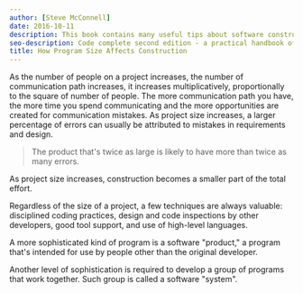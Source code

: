 ```yaml
---
author: [Steve McConnell]
date: 2016-10-11
description: This book contains many useful tips about software construction and best practices on creating clean code. A list of issues that can happen during software construction and how to avoid them by testing your code before writing them. The best part is the checklist at the end of every section containing useful items to check for during software construction.
seo-description: Code complete second edition - a practical handbook of software construction by Steve McConnell notes.
title: How Program Size Affects Construction
---
```


As the number of people on a project increases, the number of communication path increases, it increases multiplicatively, proportionally to the square of number of people. The more communication path you have, the more time you spend communicating and the more opportunities are created for communication mistakes. As project size increases, a larger percentage of errors can usually be attributed to mistakes in requirements and design.

> The product that's twice as large is likely to have more than twice as many errors.

As project size increases, construction becomes a smaller part of the total effort.

Regardless of the size of a project, a few techniques are always valuable: disciplined coding practices, design and code inspections by other developers, good tool support, and use of high-level languages.

A more sophisticated kind of program is a software "product," a program that's intended for use by people other than the original developer.

Another level of sophistication is required to develop a group of programs that work together. Such group is called a software "system".
